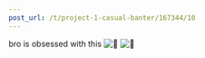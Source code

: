 ```yaml
---
post_url: /t/project-1-casual-banter/167344/10
---
```

bro is obsessed with this ![:rofl:](https://emoji.discourse-cdn.com/google/rofl.png?v=12 ":rofl:") ![:rofl:](https://emoji.discourse-cdn.com/google/rofl.png?v=12 ":rofl:")